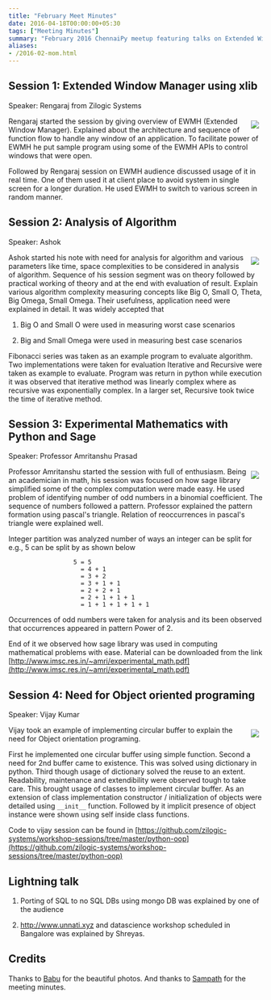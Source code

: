 ```yaml
---
title: "February Meet Minutes"
date: 2016-04-18T00:00:00+05:30
tags: ["Meeting Minutes"]
summary: "February 2016 ChennaiPy meetup featuring talks on Extended Window Manager, algorithms, and Python applications."
aliases:
- /2016-02-mom.html
---
```


## Session 1: Extended Window Manager using xlib

Speaker: Rengaraj from Zilogic Systems

<a
href="http://photos2.meetupstatic.com/photos/event/9/8/c/7/highres_447399111.jpeg"><img
style="float:right; margin:0.5em" src="http://photos4.meetupstatic.com/photos/event/9/8/c/7/event_447399111.jpeg"></img></a>

Rengaraj started the session by giving overview of EWMH (Extended
Window Manager).  Explained about the architecture and sequence of
function flow to handle any window of an application. To facilitate
power of EWMH he put sample program using some of the EWMH APIs to
control windows that were open.

Followed by Rengaraj session on EWMH audience discussed usage of it in
real time. One of them used it at client place to avoid system in
single screen for a longer duration. He used EWMH to switch to various
screen in random manner.

## Session 2: Analysis of Algorithm

Speaker: Ashok

<a
href="http://photos4.meetupstatic.com/photos/event/9/9/0/2/highres_447399170.jpeg"><img
style="float:right; margin:0.5em"
src="http://photos4.meetupstatic.com/photos/event/9/9/0/2/event_447399170.jpeg"></img></a>

Ashok started his note with need for analysis for algorithm and
various parameters like time, space complexities to be considered in
analysis of algorithm. Sequence of his session segment was on theory
followed by practical working of theory and at the end with evaluation
of result.  Explain various algorithm complexity measuring concepts
like Big O, Small O, Theta, Big Omega, Small Omega. Their usefulness,
application need were explained in detail. It was widely accepted that

  1. Big O and Small O were used in measuring worst case scenarios

  2. Big and Small Omega were used in measuring best case scenarios
    
Fibonacci series was taken as an example program to evaluate
algorithm. Two implementations were taken for evaluation Iterative and
Recursive were taken as example to evaluate.  Program was return in
python while execution it was observed that iterative method was
linearly complex where as recursive was exponentially complex. In a
larger set, Recursive took twice the time of iterative method.

## Session 3: Experimental Mathematics with Python and Sage

Speaker: Professor Amritanshu Prasad

<a
href="http://photos1.meetupstatic.com/photos/event/9/9/4/6/highres_447399238.jpeg"><img
style="float:right; margin:0.5em"
src="http://photos1.meetupstatic.com/photos/event/9/9/4/6/event_447399238.jpeg"></img></a>

Professor Amritanshu started the session with full of
enthusiasm. Being an academician in math, his session was focused on
how sage library simplified some of the complex computation were made
easy. He used problem of identifying number of odd numbers in a
binomial coefficient. The sequence of numbers followed a
pattern. Professor explained the pattern formation using pascal's
triangle. Relation of reoccurrences in pascal's triangle were
explained well.

Integer partition was analyzed number of ways an integer can be split
for e.g., 5 can be split by as shown below

                      5 = 5
                        = 4 + 1
                        = 3 + 2
                        = 3 + 1 + 1
                        = 2 + 2 + 1
                        = 2 + 1 + 1 + 1
                        = 1 + 1 + 1 + 1 + 1

Occurrences of odd numbers were taken for analysis and its been
observed that occurrences appeared in pattern Power of 2.

End of it we observed how sage library was used in computing
mathematical problems with ease. Material can be downloaded from the
link
[http://www.imsc.res.in/~amri/experimental_math.pdf](http://www.imsc.res.in/~amri/experimental_math.pdf)

## Session 4: Need for Object oriented programing

Speaker: Vijay Kumar

<a
href="http://photos1.meetupstatic.com/photos/event/9/9/5/1/highres_447399249.jpeg"><img
style="float:right; margin:0.5em"
src="http://photos1.meetupstatic.com/photos/event/9/9/5/1/event_447399249.jpeg"></img></a>

Vijay took an example of implementing circular buffer to explain the
need for Object orientation programing.

First he implemented one circular buffer using simple function.
Second a need for 2nd buffer came to existence. This was solved using
dictionary in python.  Third though usage of dictionary solved the
reuse to an extent. Readability, maintenance and extendibility were
observed tough to take care. This brought usage of classes to
implement circular buffer. As an extension of class implementation
constructor / initialization of objects were detailed using `__init__`
function. Followed by it implicit presence of object instance were
shown using self inside class functions.

Code to vijay session can be found in
[https://github.com/zilogic-systems/workshop-sessions/tree/master/python-oop](https://github.com/zilogic-systems/workshop-sessions/tree/master/python-oop)

## Lightning talk

  1. Porting of SQL to no SQL DBs using mongo DB was explained by
     one of the audience

  2. http://www.unnati.xyz and datascience workshop scheduled in
     Bangalore was explained by Shreyas.

## Credits

Thanks to [Babu](http://www.meetup.com/Chennaipy/members/177868122/)
for the beautiful photos. And thanks to
[Sampath](http://www.meetup.com/Chennaipy/members/188158663/) for the
meeting minutes.